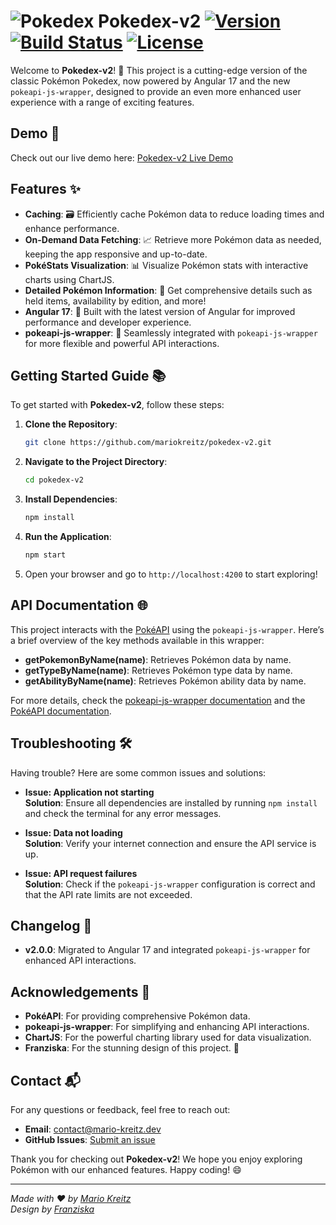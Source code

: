 # ![Pokedex](https://raw.githubusercontent.com/PokeAPI/sprites/master/sprites/items/master-ball.png) Pokedex-v2 [![Version](https://img.shields.io/github/v/release/mariokreitz/pokedex-v2.svg)](https://github.com/mariokreitz/pokedex-v2/releases) [![Build Status](https://github.com/mariokreitz/pokedex-v2/actions/workflows/main.yml/badge.svg)](https://github.com/mariokreitz/pokedex-v2/actions/workflows/main.yml) [![License](https://img.shields.io/github/license/mariokreitz/pokedex-v2.svg)](LICENSE)

Welcome to **Pokedex-v2**! 🎉 This project is a cutting-edge version of the classic Pokémon Pokedex, now powered by Angular 17 and the new `pokeapi-js-wrapper`, designed to provide an even more enhanced user experience with a range of exciting features.

## Demo 🎥

Check out our live demo here: [Pokedex-v2 Live Demo](https://pokedex.mario-kreitz.dev/)

## Features ✨

- **Caching**: 🗃️ Efficiently cache Pokémon data to reduce loading times and enhance performance.
- **On-Demand Data Fetching**: 📈 Retrieve more Pokémon data as needed, keeping the app responsive and up-to-date.
- **PokéStats Visualization**: 📊 Visualize Pokémon stats with interactive charts using ChartJS.
- **Detailed Pokémon Information**: 📜 Get comprehensive details such as held items, availability by edition, and more!
- **Angular 17**: 🚀 Built with the latest version of Angular for improved performance and developer experience.
- **pokeapi-js-wrapper**: 🔌 Seamlessly integrated with `pokeapi-js-wrapper` for more flexible and powerful API interactions.

## Getting Started Guide 📚

To get started with **Pokedex-v2**, follow these steps:

1. **Clone the Repository**:

   ```bash
   git clone https://github.com/mariokreitz/pokedex-v2.git
   ```

2. **Navigate to the Project Directory**:

   ```bash
   cd pokedex-v2
   ```

3. **Install Dependencies**:

   ```bash
   npm install
   ```

4. **Run the Application**:

   ```bash
   npm start
   ```

5. Open your browser and go to `http://localhost:4200` to start exploring!

## API Documentation 🌐

This project interacts with the [PokéAPI](https://pokeapi.co/) using the `pokeapi-js-wrapper`. Here’s a brief overview of the key methods available in this wrapper:

- **getPokemonByName(name)**: Retrieves Pokémon data by name.
- **getTypeByName(name)**: Retrieves Pokémon type data by name.
- **getAbilityByName(name)**: Retrieves Pokémon ability data by name.

For more details, check the [pokeapi-js-wrapper documentation](https://github.com/PokeAPI/pokeapi-js-wrapper) and the [PokéAPI documentation](https://pokeapi.co/docs/v2).

## Troubleshooting 🛠️

Having trouble? Here are some common issues and solutions:

- **Issue: Application not starting**  
  **Solution**: Ensure all dependencies are installed by running `npm install` and check the terminal for any error messages.

- **Issue: Data not loading**  
  **Solution**: Verify your internet connection and ensure the API service is up.

- **Issue: API request failures**  
  **Solution**: Check if the `pokeapi-js-wrapper` configuration is correct and that the API rate limits are not exceeded.

## Changelog 📅

- **v2.0.0**: Migrated to Angular 17 and integrated `pokeapi-js-wrapper` for enhanced API interactions.

## Acknowledgements 🙏

- **PokéAPI**: For providing comprehensive Pokémon data.
- **pokeapi-js-wrapper**: For simplifying and enhancing API interactions.
- **ChartJS**: For the powerful charting library used for data visualization.
- **Franziska**: For the stunning design of this project. 💖

## Contact 📬

For any questions or feedback, feel free to reach out:

- **Email**: [contact@mario-kreitz.dev](mailto:contact@mario-kreitz.dev)
- **GitHub Issues**: [Submit an issue](https://github.com/mariokreitz/pokedex-v2/issues)

Thank you for checking out **Pokedex-v2**! We hope you enjoy exploring Pokémon with our enhanced features. Happy coding! 😄

---

_Made with ❤️ by [Mario Kreitz](https://github.com/mariokreitz)_  
_Design by [Franziska](https://www.instagram.com/18ago/)_
